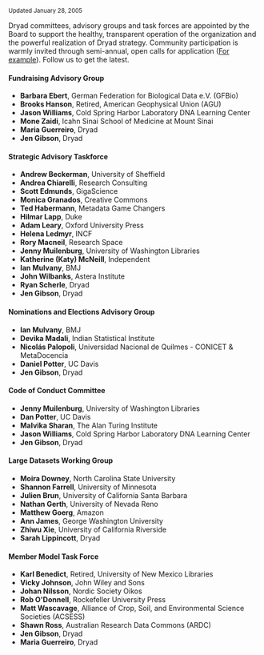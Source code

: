 <small>Updated January 28, 2005</small>

Dryad committees, advisory groups and task forces are appointed by the Board to support the healthy, transparent operation of the organization and the powerful realization of Dryad strategy. Community participation is warmly invited through semi-annual, open calls for application ([For example](https://blog.datadryad.org/2023/12/18/join-us-invitation-to-participate-in-dryad-committees/)). Follow us to get the latest.

#### Fundraising Advisory Group
* **Barbara Ebert**, German Federation for Biological Data e.V. (GFBio)
* **Brooks Hanson**, Retired, American Geophysical Union (AGU)
* **Jason Williams**, Cold Spring Harbor Laboratory DNA Learning Center
* **Mone Zaidi**, Icahn Sinai School of Medicine at Mount Sinai
* **Maria Guerreiro**, Dryad
* **Jen Gibson**, Dryad
        
#### Strategic Advisory Taskforce    
* **Andrew Beckerman**, University of Sheffield
* **Andrea Chiarelli**, Research Consulting
* **Scott Edmunds**, GigaScience
* **Monica Granados**, Creative Commons
* **Ted Habermann**, Metadata Game Changers
* **Hilmar Lapp**, Duke
* **Adam Leary**, Oxford University Press
* **Helena Ledmyr**, INCF
* **Rory Macneil**, Research Space
* **Jenny Muilenburg**, University of Washington Libraries
* **Katherine (Katy) McNeill**, Independent
* **Ian Mulvany**, BMJ
* **John Wilbanks**, Astera Institute
* **Ryan Scherle**, Dryad
* **Jen Gibson**, Dryad
        
#### Nominations and Elections Advisory Group 
* **Ian Mulvany**, BMJ
* **Devika Madali**, Indian Statistical Institute
* **Nicolás Palopoli**, Universidad Nacional de Quilmes - CONICET & MetaDocencia
* **Daniel Potter**, UC Davis
* **Jen Gibson**, Dryad
        
#### Code of Conduct Committee   
* **Jenny Muilenburg**, University of Washington Libraries
* **Dan Potter**, UC Davis
* **Malvika Sharan**, The Alan Turing Institute
* **Jason Williams**, Cold Spring Harbor Laboratory DNA Learning Center
* **Jen Gibson**, Dryad

#### Large Datasets Working Group
* **Moira Downey**, North Carolina State University
* **Shannon Farrell**, University of Minnesota
* **Julien Brun**, University of California Santa Barbara
* **Nathan Gerth**, University of Nevada Reno
* **Matthew Goerg**, Amazon
* **Ann James**, George Washington University
* **Zhiwu Xie**, University of California Riverside
* **Sarah Lippincott**, Dryad

#### Member Model Task Force
* **Karl Benedict**, Retired, University of New Mexico Libraries
* **Vicky Johnson**, John Wiley and Sons
* **Johan Nilsson**, Nordic Society Oikos
* **Rob O'Donnell**, Rockefeller University Press
* **Matt Wascavage**, Alliance of Crop, Soil, and Environmental Science Societies (ACSESS)
* **Shawn Ross**, Australian Research Data Commons (ARDC)
* **Jen Gibson**, Dryad
* **Maria Guerreiro**, Dryad